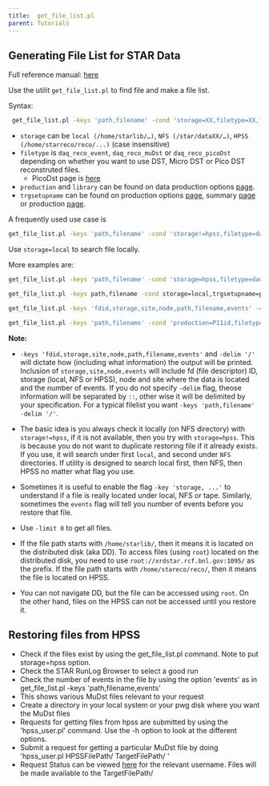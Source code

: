 ```yaml
---
title:  get_file_list.pl 
parent: Tutorials
---
```


Generating File List for STAR Data
-----------------------------------

Full reference manual: [here](https://drupal.star.bnl.gov/STAR/comp/sofi/filecatalog/user-manual)

Use the utilit `get_file_list.pl` to find file and make a file list.

Syntax:

```bash
 get_file_list.pl -keys 'path,filename' -cond 'storage=XX,filetype=XX,filename~XX, production=XX,trgsetupname=XX' -limit NN -distinct -delim '/'
```

- `storage` can be `local (/home/starlib/…)`, `NFS (/star/dataXX/…)`, `HPSS (/home/starreco/reco/...)` (case insensitive)
- `filetype` is  `daq_reco_event`, `daq_reco_muDst` or `daq_reco_picoDst` depending on whether you want to use DST, Micro DST or Pico DST reconstruted files.
  - PicoDst page is [here](https://drupal.star.bnl.gov/STAR/blog/gnigmat/picodst-format)
- `production` and `library` can be found on data production options [page](https://www.star.bnl.gov/devcgi/dbProdOptionRetrv.pl).
- `trgsetupname` can be found on production options [page](https://www.star.bnl.gov/devcgi/dbProdOptionRetrv.pl), summary [page](https://www.star.bnl.gov/public/comp/prod/DataSummary.html) or production [page](https://drupal.star.bnl.gov/STAR/comp/prod).

A frequently used use case is

```bash
get_file_list.pl -keys 'path,filename' -cond 'storage!=hpss,filetype=daq_reco_muDst,filename~st_physics,production=P11id,trgsetupname=AuAu19_production' -limit 10 -distinct -delim '/'
```

Use `storage=local` to search file locally.

More examples are:

```bash
get_file_list.pl -keys 'path,filename' -cond 'storage=hpss,filetype=daq_reco_muDst,filename~st_physics,production=P11id,trgsetupname=AuAu19_production' -limit 10 -distinct -delim '/' 

get_file_list.pl -keys path,filename -cond storage=local,trgsetupname=production_pp200trans_2015,filetype=daq_reco_mudst,filename~st_fms_16 -delim '/' 

get_file_list.pl -keys 'fdid,storage,site,node,path,filename,events' -cond 'trgsetupname=AuAu19_production, filetype=daq_reco_MuDst, filename~st_physics, storage!=hpss' -limit 60 -delim '/'. 

get_file_list.pl -keys 'path,filename' -cond 'production=P11id,filetype=daq_reco_MuDst,trgsetupname=AuAu19_production,tpx=1,filename~st_physics,sanity=1,storage!=HPSS' -limit 60 -delim '/'
```

**Note:**

- `-keys 'fdid,storage,site,node,path,filename,events'` and `-delim '/'` will dictate how (including what information) the output will be printed. Inclusion of `storage,site,node,events` will include fd (file descriptor) ID, storage (local, NFS or HPSS), node and site where the data is located and the number of events. If you do not specify `-delim` flag, theose information will be separated by `::`, other wise it will be delimited by your specification. For a typical filelist you want `-keys 'path,filename' -delim '/'`.

- The basic idea is you always check it locally (on NFS directory) with `storage!=hpss`, if it is not available, then you try with `storage=hpss`. This is because you do not want to duplicate restoring file if it already exists. If you use, it will search under first `local`, and second under `NFS` directories.  If utility is designed to search local first, then NFS, then HPSS no matter what flag you use.

- Sometimes it is useful to enable the flag `-key 'storage, ...'` to understand if a file is really located under local, NFS or tape. Similarly, sometimes the `events` flag will tell you number of events before you restore that file.

- Use `-limit 0` to get all files.

- If the file path starts with `/home/starlib/`, then it means it is located on the distributed disk (aka DD). To access files (using `root`) located on the distributed disk, you need to use `root://xrdstar.rcf.bnl.gov:1095/` as the prefix. If the file path starts with `/home/stareco/reco/`, then it means the file is located on HPSS.

- You can not navigate DD, but the file can be accessed using `root`. On the other hand, files on the HPSS can not be accessed until you restore it.

## Restoring files from HPSS

- Check if the files exist by using the get_file_list.pl command. Note to put storage=hpss option.
- Check the  STAR RunLog Browser to select a good run
- Check the number of events in the file by using the option 'events' as in get_file_list.pl -keys 'path,filename,events'
- This shows various MuDst files relevant to your request
- Create a directory in your local system or your pwg disk where you want the MuDst files
- Requests for getting files from hpss are submitted by using the 'hpss_user.pl' command. Use the -h option to look at the different options.
- Submit a request for getting a particular MuDst file by doing 'hpss_user.pl HPSSFilePath/ TargetFilePath/ '
- Request Status can be viewed [here](https://www.star.bnl.gov/devcgi/display_accnt.cgi) for the relevant username. Files will be made available to the TargetFilePath/
